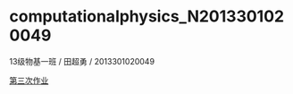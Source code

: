 #  computationalphysics_N2013301020049
   13级物基一班
/  田超勇
/  2013301020049


[第三次作业](https://www.zybuluo.com/Tianchaoyong/note/400361)
